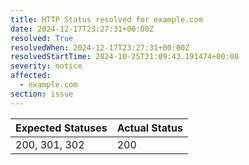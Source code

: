 ```yaml
---
title: HTTP Status resolved for example.com
date: 2024-12-17T23:27:31+00:00Z
resolved: True
resolvedWhen: 2024-12-17T23:27:31+00:00Z
resolvedStartTime: 2024-10-25T21:09:43.191474+00:00
severity: notice
affected:
  - example.com
section: issue
---
```


| Expected Statuses | Actual Status  |
|-------------------|----------------|
| 200, 301, 302 | 200 |
